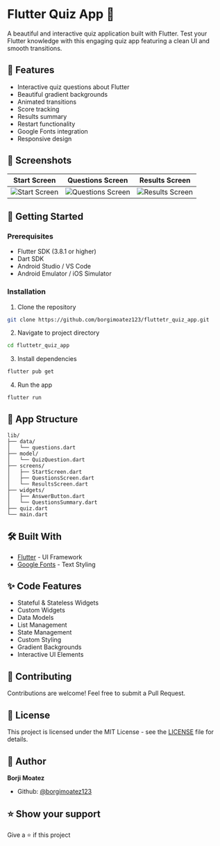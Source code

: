 # Flutter Quiz App 📱

A beautiful and interactive quiz application built with Flutter. Test your Flutter knowledge with this engaging quiz app featuring a clean UI and smooth transitions.

## 🌟 Features

- Interactive quiz questions about Flutter
- Beautiful gradient backgrounds
- Animated transitions
- Score tracking
- Results summary
- Restart functionality
- Google Fonts integration
- Responsive design

## 📸 Screenshots


| Start Screen | Questions Screen | Results Screen |
|-------------|------------------|----------------|
| ![Start Screen](https://i.ibb.co/fVxvFzdP/Screenshot-1752661142.png) | ![Questions Screen](https://i.ibb.co/HfJPXJGP/Screenshot-1752661382.png) | ![Results Screen](https://i.ibb.co/5gJQ60pk/Screenshot-1752661396.png) |









## 🚀 Getting Started

### Prerequisites

- Flutter SDK (3.8.1 or higher)
- Dart SDK
- Android Studio / VS Code
- Android Emulator / iOS Simulator

### Installation

1. Clone the repository
```bash
git clone https://github.com/borgimoatez123/fluttetr_quiz_app.git
```

2. Navigate to project directory
```bash
cd fluttetr_quiz_app
```

3. Install dependencies
```bash
flutter pub get
```

4. Run the app
```bash
flutter run
```

## 📱 App Structure

```
lib/
├── data/
│   └── questions.dart
├── model/
│   └── QuizQuestion.dart
├── screens/
│   ├── StartScreen.dart
│   ├── QuestionsScreen.dart
│   └── ResultsScreen.dart
├── widgets/
│   ├── AnswerButton.dart
│   └── QuestionsSummary.dart
├── quiz.dart
└── main.dart
```

## 🛠️ Built With

- [Flutter](https://flutter.dev/) - UI Framework
- [Google Fonts](https://pub.dev/packages/google_fonts) - Text Styling

## ✨ Code Features

- Stateful & Stateless Widgets
- Custom Widgets
- Data Models
- List Management
- State Management
- Custom Styling
- Gradient Backgrounds
- Interactive UI Elements

## 🤝 Contributing

Contributions are welcome! Feel free to submit a Pull Request.

## 📄 License

This project is licensed under the MIT License - see the [LICENSE](LICENSE) file for details.

## 👤 Author

**Borji Moatez**

* Github: [@borgimoatez123](https://github.com/borgimoatez123)

## ⭐️ Show your support

Give a ⭐️ if this project
